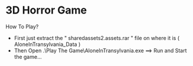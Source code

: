 # 3D Horror Game
How To Play?
- First just extract the " sharedassets2.assets.rar " file on where it is ( AloneInTransylvania_Data )
- Then Open .\Play The Game\AloneInTransylvania.exe  ==> Run and Start the game...
